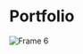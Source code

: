 # Portfolio
 ![Frame 6](https://user-images.githubusercontent.com/88347050/172083987-ffd40596-243b-4bb9-ac46-6e1d093b0b59.png)
